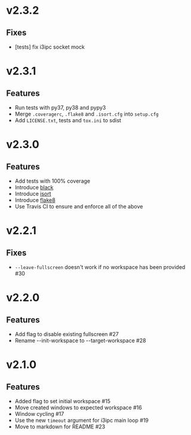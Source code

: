 # v2.3.2

## Fixes
 - [tests] fix i3ipc socket mock


# v2.3.1

## Features
 - Run tests with py37, py38 and pypy3
 - Merge `.coveragerc`, `.flake8` and `.isort.cfg` into `setup.cfg`
 - Add `LICENSE.txt`, tests and `tox.ini` to sdist


# v2.3.0

## Features
 - Add tests with 100% coverage
 - Introduce [black](https://github.com/python/black)
 - Introduce [isort](https://github.com/timothycrosley/isort)
 - Introduce [flake8](https://gitlab.com/pycqa/flake8)
 - Use Travis CI to ensure and enforce all of the above


# v2.2.1

## Fixes
 - `--leave-fullscreen` doesn't work if no workspace has been provided #30


# v2.2.0

## Features
 - Add flag to disable existing fullscreen #27
 - Rename --init-workspace to --target-workspace #28


# v2.1.0

## Features
 - Added flag to set initial workspace #15
 - Move created windows to expected workspace #16
 - Window cycling #17
 - Use the new `timeout` argument for i3ipc main loop #19
 - Move to markdown for README #23
